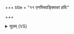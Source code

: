 +++
title = "११ एनश्चिपङ्क्तिका हविः"

+++
<details><summary>मूलम् (VS)</summary>

एन॑श्चिपङ्क्ति॒का ह॒विः ॥
</details>
